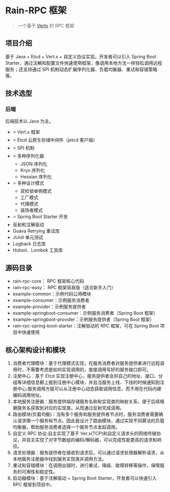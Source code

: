 # Rain-RPC 框架

> 一个基于 [Vertx](https://github.com/vert-x3/vertx) 的 RPC 框架


## 项目介绍

基于 Java + Etcd + Vert.x + 自定义协议实现。开发者可以引入 Spring Boot Starter，通过注解和配置文件快速使用框架，像调用本地方法一样轻松调用远程服务；还支持通过 SPI 机制动态扩展序列化器、负载均衡器、重试和容错策略等。


## 技术选型

### 后端

后端技术以 Java 为主。

- ⭐️ Vert.x 框架
- ⭐️ Etcd 云原生存储中间件（jetcd 客户端）
- ⭐️ SPI 机制
- ⭐️ 多种序列化器
    - JSON 序列化
    - Kryo 序列化
    - Hessian 序列化
- ⭐️ 多种设计模式
    - 双检锁单例模式
    - 工厂模式
    - 代理模式
    - 装饰者模式
- ⭐️ Spring Boot Starter 开发
- 反射和注解驱动
- Guava Retrying 重试库
- JUnit 单元测试
- Logback 日志库
- Hutool、Lombok 工具库

## 源码目录

- rain-rpc-core： RPC 框架核心代码
- rain-rpc-easy： RPC 框架简易版（适合新手入门）
- example-common：示例代码公用模块
- example-consumer：示例服务消费者
- example-provider：示例服务提供者
- example-springboot-consumer：示例服务消费者（Spring Boot 框架）
- example-springboot-provider：示例服务提供者（Spring Boot 框架）
- rain-rpc-spring-boot-starter：注解驱动的 RPC 框架，可在 Spring Boot 项目中快速使用

## 核心架构设计和模块
1. 消费者代理模块：基于代理模式实现，在服务消费者对服务提供者进行远程调用时，不需要考虑是如何实现调用的，直接调用写好的服务接口即可。
2. 注册中心：基于 Etcd 实现注册中心，服务提供者会将自己的地址、接口、分组等详细信息都上报到注册中心模块，并且当服务上线、下线的时候通知到注册中心;服务调用方就可以从注册中心动态获取调用信息，而不用在代码内硬编码调用地址。
3. 本地服务注册器：服务提供端存储服务名称和实现类的映射关系，便于后续根据服务名获取到对应的实现类，从而通过反射完成调用。
4. 路由模块(负载均衡)：当有多个服务和服务提供者节点时，服务消费者需要确认请求哪一个服务和节点。因此我设计了路由模块，通过实现不同算法的负载均衡器，帮助服务消费者选择一个服务节点发起调用。
5. 自定义 RPC 协议:自主实现了基于 Ver.x(TCP)和自定义请求头的网络传输协议，并自主实现了对字节数组的编码/解码器，可以完成性能更高的请求和响应。
6. 请求处理器：服务提供者在接收到请求后，可以通过请求处理器解析请求，从本地服务注册器中找到服务实现类并调用方法。
7. 重试和容错模块：在调用出错时，进行重试、降级、故障转移等操作，保障服务的可用性和稳定性。
8. 启动器模块：基于注解驱动 + Spring Boot Starter，开发者可以快速引入 RPC 框架到项目中。
